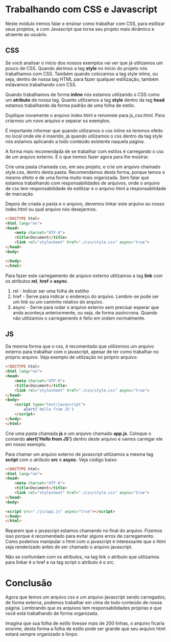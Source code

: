 # Trabalhando com CSS e Javascript

Neste módulo iremos falar e ensinar como trabalhar com CSS, para estilizar seus projetos, e com Javascript que torna seu projeto mais dinâmico e atraente ao usuário.

## CSS

Se você analisar o início dos nossos exemplos vai ver que já utilizamos um pouco de CSS. Quando abrimos a tag **style** no início do projeto nós trabalhamos com CSS. Também quando colocamos a tag style inline, ou seja, dentro de nossa tag HTML para fazer qualquer estilização, também estávamos trabalhando com CSS.

Quando trabalhamos de forma **inline** nós estamos utilizando o CSS como um **atributo** de nossa tag. Quanto utilizamos a tag **style** dentro da tag **head** estamos trabalhando da forma padrão de uma folha de estilo.

Duplique novamente o arquivo index.html e renomeie para js_css.html. Para criarmos um novo arquivo e separar os exemplos.

É importante informar que quando utilizamos o css inline só teremos efeito no local onde ele é inserido, já quando utilizamos o css dentro da tag style nós estamos aplicando a todo conteúdo existente naquela página.

A forma mais recomendada de se trabalhar com estilos é carregando o css de um arquivo externo. É o que iremos fazer agora para lhe mostrar.

Crie uma pasta chamada css, em seu projeto, e crie um arquivo chamado style.css, dentro desta pasta. Recomendamos desta forma, porque temos o mesmo efeito e de uma forma muito mais organizada. Sem falar que estamos trabalhando com responsabilidades de arquivos, onde o arquivo de css tem responsabilidade de estilizar e o arquivo html a responsabilidade de marcação.

Depois de criada a pasta e o arquivo, devemos linkar este arquivo ao nosso index.html ou qual arquivo nós desejarmos.

```html
<!DOCTYPE html>
<html lang="en">
<head>
    <meta charset="UTF-8">
    <title>Document</title>
    <link rel="stylesheet" href="./css/style.css" async="true">
</head>
<body>

</body>
</html>
```

Para fazer este carregamento de arquivo externo utilizamos a tag **link** com os atributos **rel**, **href** e **async**.

1. rel - Indicar ser uma folha de estilho
2. href - Serve para indicar o endereço do arquivo. Lembre-se pode ser um link ou um caminho relativo do arquivo.
3. async - Serve para rodar o arquivo externo sem precisar esperar que anda aconteça anteriormente, ou seja, de forma assíncrona. Quando não utilizamos o carregamento é feito em ordem normalmente.

## JS

Da mesma forma que o css, é recomentado que utilizemos um arquivo externo para trabalhar com o javascript, apesar de ter como trabalhar no próprio arquivo. Veja exemplo de utilização no próprio arquivo:

```html
<!DOCTYPE html>
<html lang="en">
<head>
    <meta charset="UTF-8">
    <title>Document</title>
    <link rel="stylesheet" href="./css/style.css" async="true">
</head>
<body>
    <script type="text/javascript">
        alert('Hello from JS')
    </script>
</body>
</html>
```

Crie uma pasta chamada **js** e um arquivo chamado **app.js**. Coloque o comando **alert('Hello from JS')** dentro deste arquivo e vamos carregar ele em nosso exemplo.

Para chamar um arquivo externo de javascript utilizamos a mesma tag **script** com o atributo **src** e **async**. Veja código baixo:

```html
<!DOCTYPE html>
<html lang="en">
<head>
    <meta charset="UTF-8">
    <title>Document</title>
    <link rel="stylesheet" href="./css/style.css" async="true">
</head>
<body>

<script src="./js/app.js" async="true"></script>
</body>
</html>
```

Reparem que o javascript estamos chamando no final do arquivo. Fizemos isso porque é recomendado para evitar alguns erros de carregamento. Como podemos manipular o html com o javascript é interessante que o html seja renderizado antes de ser chamado o arquivo javascript.

Não se confundam com os atributos, na tag link o atributo que utilizamos para linkar é o href e na tag script o atributo é o src.

# Conclusão

Agora que temos um arquivo css e um arquivo javascript sendo carregados, de forma externa, podemos trabalhar em cima de todo conteúdo de nossa página. Lembrando que os arquivos tem responsabilidades próprias e que você está trabalhando de forma organizada.

Imagina que sua folha de estilo tivesse mais de 200 linhas, o arquivo ficaria enorme, desta forma a folha de estilo pode ser grande que seu arquivo html estará sempre organizado e limpo.